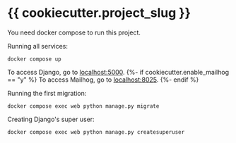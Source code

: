 # {{ cookiecutter.project_slug }}

You need docker compose to run this project.

Running all services:

```shell
docker compose up
```

To access Django, go to [localhost:5000](http://localhost:5000).
{%- if cookiecutter.enable_mailhog == "y" %}
To access Mailhog, go to [localhost:8025](http://localhost:5000).
{%- endif %}

Running the first migration:

```shell
docker compose exec web python manage.py migrate
```

Creating Django's super user:

```shell
docker compose exec web python manage.py createsuperuser
```
